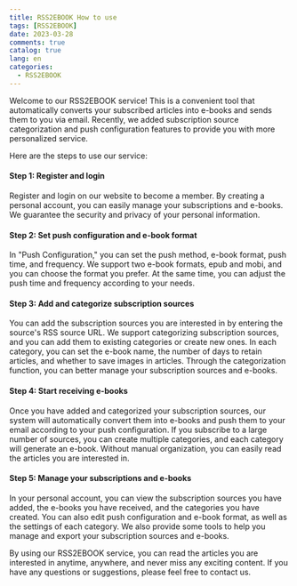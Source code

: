 ```yaml
---
title: RSS2EBOOK How to use
tags: [RSS2EBOOK]
date: 2023-03-28
comments: true
catalog: true
lang: en
categories: 
  - RSS2EBOOK
---
```


Welcome to our RSS2EBOOK service! This is a convenient tool that automatically converts your subscribed articles into e-books and sends them to you via email. Recently, we added subscription source categorization and push configuration features to provide you with more personalized service.

Here are the steps to use our service:

#### Step 1: Register and login
Register and login on our website to become a member. By creating a personal account, you can easily manage your subscriptions and e-books. We guarantee the security and privacy of your personal information.

#### Step 2: Set push configuration and e-book format
In "Push Configuration," you can set the push method, e-book format, push time, and frequency. We support two e-book formats, epub and mobi, and you can choose the format you prefer. At the same time, you can adjust the push time and frequency according to your needs.

#### Step 3: Add and categorize subscription sources
You can add the subscription sources you are interested in by entering the source's RSS source URL. We support categorizing subscription sources, and you can add them to existing categories or create new ones. In each category, you can set the e-book name, the number of days to retain articles, and whether to save images in articles. Through the categorization function, you can better manage your subscription sources and e-books.

#### Step 4: Start receiving e-books
Once you have added and categorized your subscription sources, our system will automatically convert them into e-books and push them to your email according to your push configuration. If you subscribe to a large number of sources, you can create multiple categories, and each category will generate an e-book. Without manual organization, you can easily read the articles you are interested in.

#### Step 5: Manage your subscriptions and e-books
In your personal account, you can view the subscription sources you have added, the e-books you have received, and the categories you have created. You can also edit push configuration and e-book format, as well as the settings of each category. We also provide some tools to help you manage and export your subscription sources and e-books.

By using our RSS2EBOOK service, you can read the articles you are interested in anytime, anywhere, and never miss any exciting content. If you have any questions or suggestions, please feel free to contact us.
